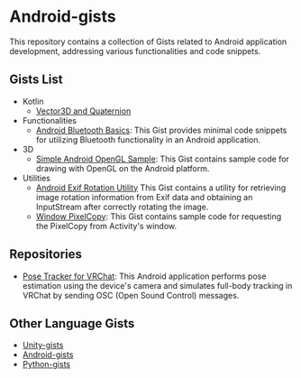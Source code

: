 # Android-gists
This repository contains a collection of Gists related to Android application development, addressing various functionalities and code snippets.

## Gists List
- Kotlin
  - [Vector3D and Quaternion](https://gist.github.com/t-34400/4af1ef1b3e295ff4a0d0cde4545fcfd2)
- Functionalities
  - [Android Bluetooth Basics](https://gist.github.com/t-34400/7c80a06925058f6a1076cbf1d5e8fd29):
    This Gist provides minimal code snippets for utilizing Bluetooth functionality in an Android application.
- 3D
  - [Simple Android OpenGL Sample](https://gist.github.com/t-34400/43e7fdad84a808b97295b1c53943de90):
    This Gist contains sample code for drawing with OpenGL on the Android platform.
- Utilities
  - [Android Exif Rotation Utility](https://gist.github.com/t-34400/517616878e2a92d9d6998983fe4c5940)
    This Gist contains a utility for retrieving image rotation information from Exif data and obtaining an InputStream after correctly rotating the image.
  - [Window PixelCopy](https://gist.github.com/t-34400/fb5e35c55637fa2db495740187b73f79): This Gist contains sample code for requesting the PixelCopy from Activity's window.

## Repositories
- [Pose Tracker for VRChat](https://github.com/t-34400/PoseTrackerVRC): This Android application performs pose estimation using the device's camera and simulates full-body tracking in VRChat by sending OSC (Open Sound Control) messages.

## Other Language Gists
- [Unity-gists](https://github.com/t-34400/Unity-gists)
- [Android-gists](https://github.com/t-34400/Android-gists)
- [Python-gists](https://github.com/t-34400/Python-gists)
